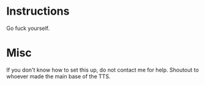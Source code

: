 # Instructions
Go fuck yourself.

# Misc
If you don't know how to set this up, do not contact me for help. Shoutout to whoever made the main base of the TTS. 
